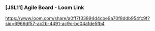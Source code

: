 ### [JSL11] Agile Board - Loom Link

https://www.loom.com/share/a0ff7f33894d4cbe9a70f8ddb954fc9f?sid=6966df57-ac2b-4491-ac9c-bc04a1de5fb4